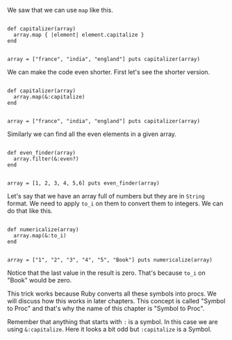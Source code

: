 We saw that we can use `map` like this.

<codeblock language="ruby" type="lesson">
<code>
def capitalizer(array)
  array.map { |element| element.capitalize }
end

array = ["france", "india", "england"]
puts capitalizer(array)
</code>
</codeblock>

We can make the code even shorter. First let's see the shorter version.

<codeblock language="ruby" type="lesson">
<code>
def capitalizer(array)
  array.map(&:capitalize)
end

array = ["france", "india", "england"]
puts capitalizer(array)
</code>
</codeblock>

Similarly we can find all the even elements in a given array.

<codeblock language="ruby" type="lesson">
<code>
def even_finder(array)
  array.filter(&:even?)
end

array = [1, 2, 3, 4, 5,6]
puts even_finder(array)
</code>
</codeblock>

Let's say that we have an array full of numbers but they are in `String` format.
We need to apply `to_i` on them to convert them to integers. We can do that like this.

<codeblock language="ruby" type="lesson">
<code>
def numericalize(array)
  array.map(&:to_i)
end

array = ["1", "2", "3", "4", "5", "Book"]
puts numericalize(array)
</code>
</codeblock>

Notice that the last value in the result is zero.
That's because `to_i` on "Book" would be zero.

This trick works because Ruby converts all these symbols into procs.
We will discuss how this works in later chapters. This concept is called "Symbol to Proc" and that's why
the name of this chapter is "Symbol to Proc".

Remember that anything that starts with `:` is a symbol. In this case we are using `&:capitalize`.
Here it looks a bit odd but `:capitalize` is a Symbol.
